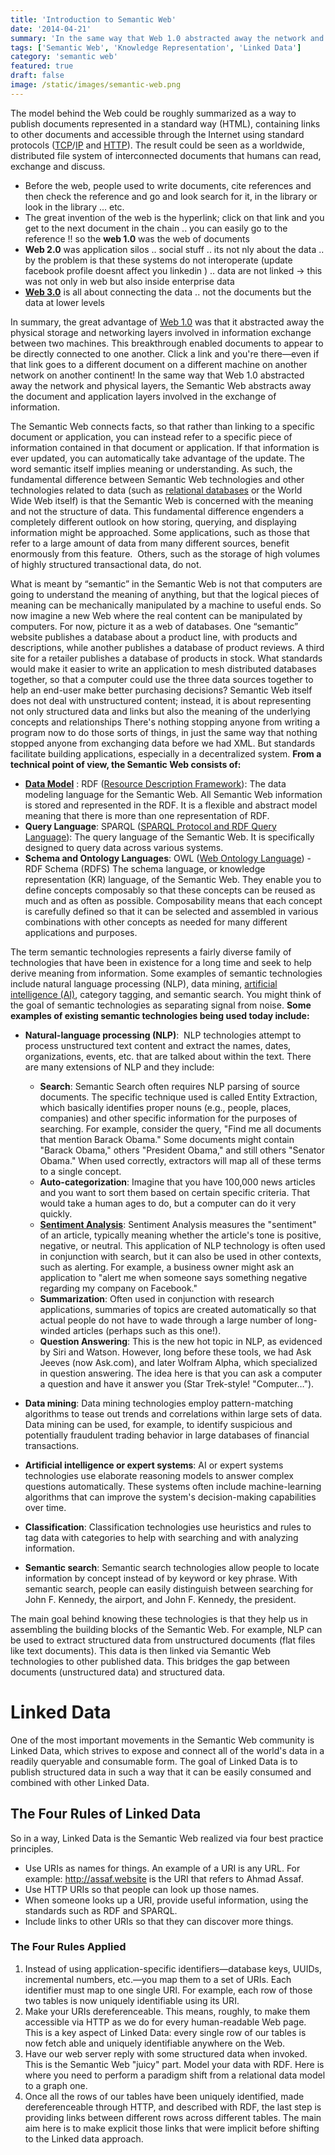 ```yaml
---
title: 'Introduction to Semantic Web'
date: '2014-04-21'
summary: 'In the same way that Web 1.0 abstracted away the network and physical layers, the Semantic Web abstracts away the document and application layers involved in the exchange of information. The Semantic Web connects facts, so that rather than linking to a specific document or application'
tags: ['Semantic Web', 'Knowledge Representation', 'Linked Data']
category: 'semantic web'
featured: true
draft: false
image: /static/images/semantic-web.png
---
```


The model behind the Web could be roughly summarized as a way to publish documents represented in a standard way (HTML), containing links to other documents and accessible through the Internet using standard protocols ([TCP](https://en.wikipedia.org/wiki/Transmission_Control_Protocol)/[IP](https://en.wikipedia.org/wiki/Internet_protocol_suite) and [HTTP](https://en.wikipedia.org/wiki/HTTP)). The result could be seen as a worldwide, distributed file system of interconnected documents that humans can read, exchange and discuss.

- Before the web, people used to write documents, cite references and then check the reference and go and look search for it, in the library or look in the library ... etc.
- The great invention of the web is the hyperlink; click on that link and you get to the next document in the chain .. you can easily go to the reference !! so the **web 1.0** was the web of documents
- **Web 2.0** was application silos .. social stuff .. its not nly about the data .. by the problem is that these systems do not interoperate (update facebook profile doesnt affect you linkedin ) .. data are not linked -> this was not only in web but also inside enterprise data
- **[Web 3.0](http://www.w3.org/standards/semanticweb/ 'Semantic Web')** is all about connecting the data .. not the documents but the data at lower levels

In summary, the great advantage of [Web 1.0](http://en.wikipedia.org/wiki/Web_1.0 'Web 1.0') was that it abstracted away the physical storage and networking layers involved in information exchange between two machines. This breakthrough enabled documents to appear to be directly connected to one another. Click a link and you're there—even if that link goes to a different document on a different machine on another network on another continent! In the same way that Web 1.0 abstracted away the network and physical layers, the Semantic Web abstracts away the document and application layers involved in the exchange of information.

The Semantic Web connects facts, so that rather than linking to a specific document or application, you can instead refer to a specific piece of information contained in that document or application. If that information is ever updated, you can automatically take advantage of the update. The word semantic itself implies meaning or understanding. As such, the fundamental difference between Semantic Web technologies and other technologies related to data (such as [relational databases](https://en.wikipedia.org/wiki/Relational_database) or the World Wide Web itself) is that the Semantic Web is concerned with the meaning and not the structure of data. This fundamental difference engenders a completely different outlook on how storing, querying, and displaying information might be approached. Some applications, such as those that refer to a large amount of data from many different sources, benefit enormously from this feature.  Others, such as the storage of high volumes of highly structured transactional data, do not.

What is meant by “semantic” in the Semantic Web is not that computers are going to understand the meaning of anything, but that the logical pieces of meaning can be mechanically manipulated by a machine to useful ends. So now imagine a new Web where the real content can be manipulated by computers. For now, picture it as a web of databases. One “semantic” website publishes a database about a product line, with products and descriptions, while another publishes a database of product reviews. A third site for a retailer publishes a database of products in stock. What standards would make it easier to write an application to mesh distributed databases together, so that a computer could use the three data sources together to help an end-user make better purchasing decisions? Semantic Web itself does not deal with unstructured content; instead, it is about representing not only structured data and links but also the meaning of the underlying concepts and relationships There's nothing stopping anyone from writing a program now to do those sorts of things, in just the same way that nothing stopped anyone from exchanging data before we had XML. But standards facilitate building applications, especially in a decentralized system. **From a technical point of view, the Semantic Web consists of:**

- **[Data Model](http://en.wikipedia.org/wiki/Data_model 'Data model')** : RDF ([Resource Description Framework](http://en.wikipedia.org/wiki/Resource_Description_Framework 'Resource Description Framework')): The data modeling language for the Semantic Web. All Semantic Web information is stored and represented in the RDF. It is a flexible and abstract model meaning that there is more than one representation of RDF.
- **Query Language**: SPARQL ([SPARQL Protocol and RDF Query Language](http://en.wikipedia.org/wiki/SPARQL 'SPARQL')): The query language of the Semantic Web. It is specifically designed to query data across various systems.
- **Schema and Ontology Languages**: OWL ([Web Ontology Language](http://en.wikipedia.org/wiki/Web_Ontology_Language 'Web Ontology Language')) - RDF Schema (RDFS) The schema language, or knowledge representation (KR) language, of the Semantic Web. They enable you to define concepts composably so that these concepts can be reused as much and as often as possible. Composability means that each concept is carefully defined so that it can be selected and assembled in various combinations with other concepts as needed for many different applications and purposes.

The term semantic technologies represents a fairly diverse family of technologies that have been in existence for a long time and seek to help derive meaning from information. Some examples of semantic technologies include natural language processing (NLP), data mining, [artificial intelligence (AI)](http://en.wikipedia.org/wiki/Artificial_intelligence 'Artificial intelligence'), category tagging, and semantic search. You might think of the goal of semantic technologies as separating signal from noise. **Some examples of existing semantic technologies being used today include:**

- **Natural-language processing (NLP)**:  NLP technologies attempt to process unstructured text content and extract the names, dates, organizations, events, etc. that are talked about within the text. There are many extensions of NLP and they include:

  - **Search**: Semantic Search often requires NLP parsing of source documents. The specific technique used is called Entity Extraction, which basically identifies proper nouns (e.g., people, places, companies) and other specific information for the purposes of searching. For example, consider the query, "Find me all documents that mention Barack Obama." Some documents might contain "Barack Obama," others "President Obama," and still others "Senator Obama." When used correctly, extractors will map all of these terms to a single concept.
  - **Auto-categorization**: Imagine that you have 100,000 news articles and you want to sort them based on certain specific criteria. That would take a human ages to do, but a computer can do it very quickly.
  - **[Sentiment Analysis](http://en.wikipedia.org/wiki/Sentiment_analysis 'Sentiment analysis')**: Sentiment Analysis measures the "sentiment" of an article, typically meaning whether the article's tone is positive, negative, or neutral. This application of NLP technology is often used in conjunction with search, but it can also be used in other contexts, such as alerting. For example, a business owner might ask an application to "alert me when someone says something negative regarding my company on Facebook."
  - **Summarization**: Often used in conjunction with research applications, summaries of topics are created automatically so that actual people do not have to wade through a large number of long-winded articles (perhaps such as this one!).
  - **Question Answering**: This is the new hot topic in NLP, as evidenced by Siri and Watson. However, long before these tools, we had Ask Jeeves (now Ask.com), and later Wolfram Alpha, which specialized in question answering. The idea here is that you can ask a computer a question and have it answer you (Star Trek-style! "Computer…").

- **Data mining**: Data mining technologies employ pattern-matching algorithms to tease out trends and correlations within large sets of data. Data mining can be used, for example, to identify suspicious and potentially fraudulent trading behavior in large databases of financial transactions.
- **Artificial intelligence or expert systems**: AI or expert systems technologies use elaborate reasoning models to answer complex questions automatically. These systems often include machine-learning algorithms that can improve the system's decision-making capabilities over time.
- **Classification**: Classification technologies use heuristics and rules to tag data with categories to help with searching and with analyzing information.
- **Semantic search**: Semantic search technologies allow people to locate information by concept instead of by keyword or key phrase. With semantic search, people can easily distinguish between searching for John F. Kennedy, the airport, and John F. Kennedy, the president.

The main goal behind knowing these technologies is that they help us in assembling the building blocks of the Semantic Web. For example, NLP can be used to extract structured data from unstructured documents (flat files like text documents). This data is then linked via Semantic Web technologies to other published data. This bridges the gap between documents (unstructured data) and structured data.

# Linked Data

One of the most important movements in the Semantic Web community is Linked Data, which strives to expose and connect all of the world's data in a readily queryable and consumable form. The goal of Linked Data is to publish structured data in such a way that it can be easily consumed and combined with other Linked Data.

## The Four Rules of Linked Data

So in a way, Linked Data is the Semantic Web realized via four best practice principles.

- Use URIs as names for things. An example of a URI is any URL. For example: http://assaf.website is the URI that refers to Ahmad Assaf.
- Use HTTP URIs so that people can look up those names.
- When someone looks up a URI, provide useful information, using the standards such as RDF and SPARQL.
- Include links to other URIs so that they can discover more things.

### The Four Rules Applied

1.  Instead of using application-specific identifiers—database keys, UUIDs, incremental numbers, etc.—you map them to a set of URIs. Each identifier must map to one single URI. For example, each row of those two tables is now uniquely identifiable using its URI.
2.  Make your URIs dereferenceable. This means, roughly, to make them accessible via HTTP as we do for every human-readable Web page. This is a key aspect of Linked Data: every single row of our tables is now fetch able and uniquely identifiable anywhere on the Web.
3.  Have our web server reply with some structured data when invoked. This is the Semantic Web "juicy" part. Model your data with RDF. Here is where you need to perform a paradigm shift from a relational data model to a graph one.
4.  Once all the rows of our tables have been uniquely identified, made dereferenceable through HTTP, and described with RDF, the last step is providing links between different rows across different tables. The main aim here is to make explicit those links that were implicit before shifting to the Linked data approach.
